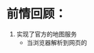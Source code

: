 # 前情回顾：

1. 实现了官方的地图服务
   - 当浏览器解析到网页的<script>标签和<link>标签时，会自动发送请求，请求js和css文件。但是用户却不知道。
   - 通过AJAX请求，来实现和百度地图API的对接和地图初始化。
2. 实现了对官方数据实时数据的分析及可视化
   - 基于AJAX请求，实现对ECharts的API对接，来实现实时数据的分析。
3. 实现了对历史数据（19年4月）的分析和可视化
   - 官方数据的导入，所需数据表的生成。
   - 通过Java代码对数据库操作，再传交给前端。

# 新需求：

1. 19年4月和20年4月每日骑行数据的对比分析
   - 确定前端效果，及实现过程
   - 确定实现逻辑。
   - 将表查询之后放入之前的tb_day_count表，利用year字段来加以区分是哪年的数据。
   - 更改Service，entity，Servlet，前端页面。
   
2. 数据库
   - 声明tb_trip_2004表，将官方数据导入该表。
   - 将表查询之后放入之前的tb_day_count表，利用year字段来加以区分是哪年的数据。
   
3. 持久层：可以完全复用

4. 业务层

   - TripDayCountVO2实体类用以封装新格式对象
     - xData、yData1、yData2
     - 这里xData声明成Set类型，排除重复数据。

   - TripService类中定义新的findDayCount2方法
     - 加入了新的属性yData2，也要将它加进返回数据中
   - findDayCount2方法的测试用例
     - 测试findDayCount2方法，可以看到xData、yData1、yData2都有了数据

5. 控制层Servlet

   - 新建TripDayCountServlet2类
     - 实例化service，调用findDayCount2方法。

# 基础知识：

1. Java中的数据的容器（数据结构）
2. 基本数据结构：元素集合+关系集合，包括逻辑结构和物理结构。
   - 数组
     - `int arr[] = new int[20];`
     - 优势：数组会保存第一个元素在内存中的地址，当使用下标访问地址时，直接就是第一个元素的内存地址，当使用k下标访问第一个元素时，
     - k的内存地址 = 第一个元素内存地址 + k * 元素间的间隔
     - 劣势：
       - 数组在声明时，必须指定长度。即使数组中没有保存这些元素，开辟的内存空间也不能被其他变量使用。
       - 长度一旦声明，长度不可改变（动态数组虽然可以扩容，但是在底层是对数组的复制，造成了较大的资源浪费，尽量规避！）
       - 如果删除某一个元素，则后续元素向前移一位，如果插入某个元素，则后续的元素应该向后一移动一位。
     - 什么时候用数组？当需要频繁使用下标访问某个元素时，使用数组的访问效率非常高。
     - Java提供了一系列基本数据结构的工具类，比如ArrayList。
     - ![](https://img.99couple.top/20200608161223.jpg)
     - Array List底层基于数组的数据结构,提供了对底层数组进行CRUD的APH,开发者仅需要调用目标方法,就可以实现对底层数组的便捷操作。同时 Array List也内置了动态扩容的机制。
     - List：表示有序可重复的数据集合。（有序指的是遍历顺序和添加顺序一致，不是指定元素是按照排好序的）
       - ArrayList：底层数组结构实现，优势是基于下标访问元素效率高，劣势是在非末端的插入和删除操作效率低，存在数组动态扩容的资源消耗。
       - LinkList：底层基于双向链表结构实现，优势是非末端的插入和删除效率非常高，劣势是依据下标访问某个元素的效率非常低。
     - Set：表示无序不可重复的数据集合。（无序指的是遍历顺序不一定和添加顺序保持一致）（不重复所执行的逻辑要根据具体的实现类不同，元素重复的判断方式不同）
       - HahSet：底层基于Hash算法实现，优势添加元素的效率非常高。劣势就是无法按照元素添加顺序去存放元素，底层基于数组+链表+（红黑树）的数据结构，也涉及到动态扩容的问题。
       - TreeSet：底层基于排序二叉树实现，优势是在存入Set时已经进行了排序，遍历时的顺序是元素排序后的顺序。
       - LinkedHashSet：底层基于Hash算法实现，并且在元素之间维护了一个双向链表结构。因此，可以具备HashSet的添加 / 搜索元素效率高的优势，同时也可以按照元素的添加顺序遍历元素。
   - 链表
   - 栈
   - 树